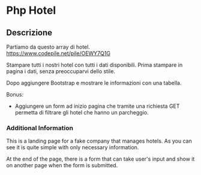 # Php Hotel


## Descrizione

Partiamo da questo array di hotel. https://www.codepile.net/pile/OEWY7Q1G

Stampare tutti i nostri hotel con tutti i dati disponibili.
Prima stampare in pagina i dati, senza preoccuparvi dello stile.

Dopo aggiungere Bootstrap e mostrare le informazioni con una tabella.

Bonus:

* Aggiungere un form ad inizio pagina che tramite una richiesta GET permetta di filtrare gli hotel che hanno un parcheggio.

### Additional Information

This is a landing page for a fake company that manages hotels. As you can see it is quite simple with only necessary information.

At the end of the page, there is a form that can take user's input and show it on another page when the form is submitted.
